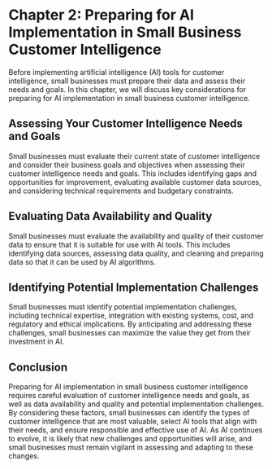 Chapter 2: Preparing for AI Implementation in Small Business Customer Intelligence
==================================================================================

Before implementing artificial intelligence (AI) tools for customer intelligence, small businesses must prepare their data and assess their needs and goals. In this chapter, we will discuss key considerations for preparing for AI implementation in small business customer intelligence.

Assessing Your Customer Intelligence Needs and Goals
----------------------------------------------------

Small businesses must evaluate their current state of customer intelligence and consider their business goals and objectives when assessing their customer intelligence needs and goals. This includes identifying gaps and opportunities for improvement, evaluating available customer data sources, and considering technical requirements and budgetary constraints.

Evaluating Data Availability and Quality
----------------------------------------

Small businesses must evaluate the availability and quality of their customer data to ensure that it is suitable for use with AI tools. This includes identifying data sources, assessing data quality, and cleaning and preparing data so that it can be used by AI algorithms.

Identifying Potential Implementation Challenges
-----------------------------------------------

Small businesses must identify potential implementation challenges, including technical expertise, integration with existing systems, cost, and regulatory and ethical implications. By anticipating and addressing these challenges, small businesses can maximize the value they get from their investment in AI.

Conclusion
----------

Preparing for AI implementation in small business customer intelligence requires careful evaluation of customer intelligence needs and goals, as well as data availability and quality and potential implementation challenges. By considering these factors, small businesses can identify the types of customer intelligence that are most valuable, select AI tools that align with their needs, and ensure responsible and effective use of AI. As AI continues to evolve, it is likely that new challenges and opportunities will arise, and small businesses must remain vigilant in assessing and adapting to these changes.
